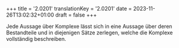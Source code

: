 +++
title = '2.0201'
translationKey = '2.0201'
date = 2023-11-26T13:02:32+01:00
draft = false
+++

Jede Aussage über Komplexe lässt sich in eine Aussage über deren Bestandteile und in diejenigen Sätze zerlegen, welche die Komplexe vollständig beschreiben.
